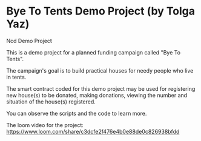 # Bye To Tents Demo Project (by Tolga Yaz)
Ncd Demo Project

This is a demo project for a planned funding campaign called "Bye To Tents".

The campaign's goal is to build practical houses for needy people who live in tents.

The smart contract coded for this demo project may be used for registering new house(s) to be donated, making donations, viewing the number and situation of the house(s) registered.

You can observe the scripts and the code to learn more.

The loom video for the project: https://www.loom.com/share/c3dcfe2f476e4b0e88de0c826938bfdd
